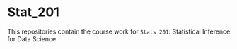 # Stat_201
This repositories contain the course work for `Stats 201`: Statistical Inference for Data Science
